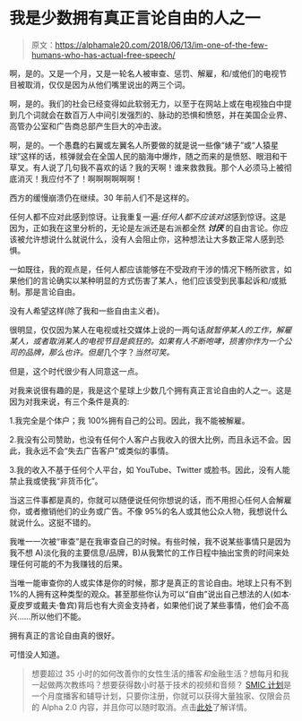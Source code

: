 # 我是少数拥有真正言论自由的人之一

> 原文：<https://alphamale20.com/2018/06/13/im-one-of-the-few-humans-who-has-actual-free-speech/>

啊，是的。又是一个月，又是一轮名人被审查、惩罚、解雇，和/或他们的电视节目被取消，仅仅是因为从他们嘴里说出的两三个词。

啊，是的。我们的社会已经变得如此软弱无力，以至于在网站上或在电视独白中提到几个词就会在数百万人中间引发强烈的、脉动的恐惧和愤怒，并在美国企业界、高管办公室和广告商总部产生巨大的冲击波。

啊，是的。一个愚蠢的右翼或左翼名人所要做的就是说一些像“婊子”或“人猿星球”这样的话，核弹就会在全国人民的脑海中爆炸，随之而来的是愤怒、眼泪和干草叉。有人说了几句我不喜欢的话？我的天啊！谁来救救我。那个人必须马上被彻底消灭！我应付不了！啊啊啊啊啊啊！

西方的缓慢崩溃仍在继续。30 年前人们不是这样的。

任何人都不应对此感到惊讶。让我重复一遍:*任何人都不应该对这*感到惊讶。这是因为，正如我在这里分析的，无论是左派还是右派都全然 ***讨厌*** 的自由言论。你应该被允许想说什么就说什么，没有人会阻止你，这种想法让大多数正常人感到恐惧。

一如既往，我的观点是，任何人都应该能够在不受政府干涉的情况下畅所欲言，如果他们的言论确实以某种明显的方式伤害了某人，他们应该受到民事起诉和/或抵制。那是言论自由。

没有人希望这样(除了我和一些自由主义者)。

很明显，仅仅因为某人在电视或社交媒体上说的一两句话*就暂停某人的工作，解雇某人，或者取消某人的电视节目是疯狂的。如果有人不断咆哮，损害你作为一个公司的品牌，那么也许。但是*几个字？*当然可笑。*

但是，这个时代很少有人同意这一点。

对我来说很有趣的是，我是这个星球上少数几个拥有真正言论自由的人之一。这是因为对我来说，有三个条件是真的:

1.我完全是个体户；我 100%拥有自己的公司。因此，我不能被解雇。

2.我没有公司赞助，也没有任何个人客户占我收入的很大比例，而且永远不会。因此，我永远不会“失去广告客户”或类似的事情。

3.我的收入不基于任何个人平台，如 YouTube、Twitter 或脸书。因此，没有人能禁止我或使我“非货币化”。

当这三件事都是真的，你就可以随便说任何你想说的话，而不用担心任何人会解雇你，或者撤销他们的业务或广告。不像 95%的名人或其他公众人物，我想说什么就说什么。这挺不错的。

我唯一一次被“审查”是在我审查自己的时候。有些时候，我不说某些事情只是因为我不想 A)淡化我的主要信息/品牌，B)从我繁忙的工作日程中抽出宝贵的时间来处理任何可能的不为我赚钱的后果。

当唯一能审查你的人或实体是你的时候，那才是真正的言论自由。地球上只有不到 1%的人拥有这种类型的观众。甚至那些你认为可以“自由”说出自己想法的人(如本·夏皮罗或戴夫·鲁宾)背后也有大资金支持者，如果他们说了某些事情，他们会不高兴……所以他们不能。

拥有真正的言论自由真的很好。

可惜没人知道。

> 想要超过 35 小时的如何改善你的女性生活的播客*和*金融生活？想每月和我一起做两次教练吗？想要获得数小时基于技术的视频和音频？ [SMIC 计划](https://alphamale20.kartra.com/page/vIL17)是一个月度播客和辅导计划，只要你注册，你就可以获得大量独家、仅限会员的 Alpha 2.0 内容，并且你可以随时取消。点击[此处](https://alphamale20.kartra.com/page/vIL17)了解详情。
> 
> 